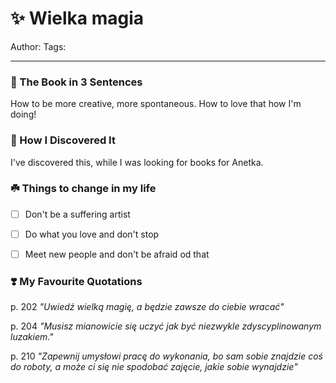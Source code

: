 # ✨ Wielka magia
Author:
Tags:
___
### 🚀 The Book in 3 Sentences
How to be more creative, more spontaneous. How to love that how I'm doing!

### 🔎 How I Discovered It
I've discovered this, while I was looking for books for Anetka.

### ☘️ Things to change in my life
- [ ] Don't be a suffering artist
- [ ] Do what you love and don't stop
- [ ] Meet new people and don't be afraid od that


### ❣️ My Favourite Quotations
p. 202 
*"Uwiedź wielką magię, a będzie zawsze do ciebie wracać"*

p. 204
*"Musisz mianowicie się uczyć jak być niezwykle zdyscyplinowanym luzakiem."*

p. 210
*"Zapewnij umysłowi pracę do wykonania, bo sam sobie znajdzie coś do roboty, a może ci się nie spodobać zajęcie, jakie sobie wynajdzie"*